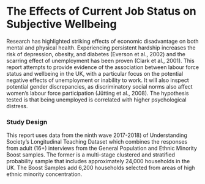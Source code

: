 # The Effects of Current Job Status on Subjective Wellbeing

Research has highlighted striking effects of economic disadvantage on both mental and physical health. Experiencing persistent hardship increases the risk of depression, obesity, and diabetes (Everson et al., 2002) and the scarring effect of unemployment has been proven (Clark et al., 2001). This report attempts to provide evidence of the association between labour force status and wellbeing in the UK, with a particular focus on the potential negative effects of unemployment or inability to work. It will also inspect potential gender discrepancies, as discriminatory social norms also affect women’s labour force participation (Jütting et al., 2008). The hypothesis tested is that being unemployed is correlated with higher psychological distress.

### Study Design

This report uses data from the ninth wave 2017-2018) of Understanding Society’s Longitudinal Teaching Dataset which combines the responses from adult (16+) interviews from the General Population and Ethnic Minority Boost samples. The former is a multi-stage clustered and stratified probability sample that includes approximately 24,000 households in the UK. The Boost Samples add 6,200 households selected from areas of high ethnic minority concentration.
